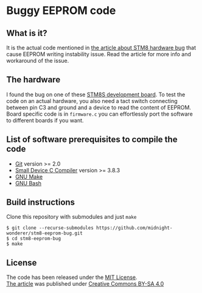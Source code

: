 # Buggy EEPROM code

## What is it?

It is the actual code mentioned in [the article about STM8 hardware bug](https://github.com/midnight-wonderer/stm8-eeprom-bug/wiki/STM8-EEPROM-unlocking-bug) that cause EEPROM writing instability issue. Read the article for more info and workaround of the issue.

## The hardware

I found the bug on one of these [STM8S development board](https://web.archive.org/web/20160623002534/https://www.cnx-software.com/2015/01/18/one-dollar-development-board/). To test the code on an actual hardware, you also need a tact switch connecting between pin C3 and ground and a device to read the content of EEPROM.  
Board specific code is in `firmware.c` you can effortlessly port the software to different boards if you want.

## List of software prerequisites to compile the code

* [Git](https://git-scm.com/) version >= 2.0
* [Small Device C Compiler](http://sdcc.sourceforge.net/) version >= 3.8.3
* [GNU Make](https://www.gnu.org/software/make/)
* [GNU Bash](https://www.gnu.org/software/bash/)

## Build instructions

Clone this repository with submodules and just `make`
```
$ git clone --recurse-submodules https://github.com/midnight-wonderer/stm8-eeprom-bug.git
$ cd stm8-eeprom-bug
$ make
```

## License

The code has been released under the [MIT License](https://opensource.org/licenses/MIT).   
[The article](https://github.com/midnight-wonderer/stm8-eeprom-bug/wiki/STM8-EEPROM-unlocking-bug) was published under [Creative Commons BY-SA 4.0]( https://creativecommons.org/licenses/by-sa/4.0/)
